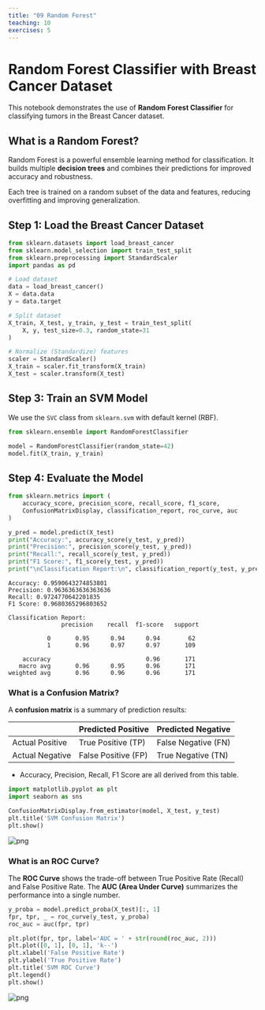 ```yaml
---
title: "09 Random Forest"
teaching: 10
exercises: 5
---
```


# Random Forest Classifier with Breast Cancer Dataset

This notebook demonstrates the use of **Random Forest Classifier** for classifying tumors in the Breast Cancer dataset.

## What is a Random Forest?

Random Forest is a powerful ensemble learning method for classification. It builds multiple **decision trees** and combines their predictions for improved accuracy and robustness.

Each tree is trained on a random subset of the data and features, reducing overfitting and improving generalization.

## Step 1: Load the Breast Cancer Dataset

```python
from sklearn.datasets import load_breast_cancer
from sklearn.model_selection import train_test_split
from sklearn.preprocessing import StandardScaler
import pandas as pd

# Load dataset
data = load_breast_cancer()
X = data.data
y = data.target

# Split dataset
X_train, X_test, y_train, y_test = train_test_split(
    X, y, test_size=0.3, random_state=31
)

# Normalize (Standardize) features
scaler = StandardScaler()
X_train = scaler.fit_transform(X_train)
X_test = scaler.transform(X_test)
```

## Step 3: Train an SVM Model

We use the `SVC` class from `sklearn.svm` with default kernel (RBF).

```python
from sklearn.ensemble import RandomForestClassifier

model = RandomForestClassifier(random_state=42)
model.fit(X_train, y_train)

```


## Step 4: Evaluate the Model

```python
from sklearn.metrics import (
    accuracy_score, precision_score, recall_score, f1_score,
    ConfusionMatrixDisplay, classification_report, roc_curve, auc
)

y_pred = model.predict(X_test)
print("Accuracy:", accuracy_score(y_test, y_pred))
print("Precision:", precision_score(y_test, y_pred))
print("Recall:", recall_score(y_test, y_pred))
print("F1 Score:", f1_score(y_test, y_pred))
print("\nClassification Report:\n", classification_report(y_test, y_pred))
```

    Accuracy: 0.9590643274853801
    Precision: 0.9636363636363636
    Recall: 0.9724770642201835
    F1 Score: 0.9680365296803652

    Classification Report:
                   precision    recall  f1-score   support

               0       0.95      0.94      0.94        62
               1       0.96      0.97      0.97       109

        accuracy                           0.96       171
       macro avg       0.96      0.95      0.96       171
    weighted avg       0.96      0.96      0.96       171

### What is a Confusion Matrix?

A **confusion matrix** is a summary of prediction results:

|                 | Predicted Positive | Predicted Negative |
|-----------------|--------------------|--------------------|
| Actual Positive | True Positive (TP) | False Negative (FN)|
| Actual Negative | False Positive (FP)| True Negative (TN) |

- Accuracy, Precision, Recall, F1 Score are all derived from this table.

```python
import matplotlib.pyplot as plt
import seaborn as sns

ConfusionMatrixDisplay.from_estimator(model, X_test, y_test)
plt.title('SVM Confusion Matrix')
plt.show()
```

![png](09_random_forest/output_9_0.png)

### What is an ROC Curve?

The **ROC Curve** shows the trade-off between True Positive Rate (Recall) and False Positive Rate.
The **AUC (Area Under Curve)** summarizes the performance into a single number.

```python
y_proba = model.predict_proba(X_test)[:, 1]
fpr, tpr, _ = roc_curve(y_test, y_proba)
roc_auc = auc(fpr, tpr)

plt.plot(fpr, tpr, label='AUC = ' + str(round(roc_auc, 2)))
plt.plot([0, 1], [0, 1], 'k--')
plt.xlabel('False Positive Rate')
plt.ylabel('True Positive Rate')
plt.title('SVM ROC Curve')
plt.legend()
plt.show()
```

![png](09_random_forest/output_11_0.png)

